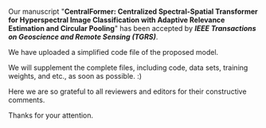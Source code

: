 Our manuscript "**CentralFormer: Centralized Spectral-Spatial Transformer for Hyperspectral Image Classification with Adaptive Relevance Estimation and Circular Pooling**" has been accepted by ***IEEE Transactions on Geoscience and Remote Sensing (TGRS)***.

We have uploaded a simplified code file of the proposed model.

We will supplement the complete files, including code, data sets, training weights, and etc., as soon as possible. :)

Here we are so grateful to all reviewers and editors for their constructive comments.

Thanks for your attention.
